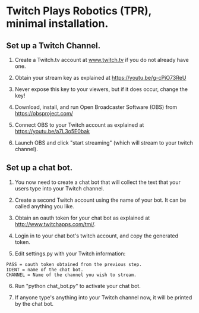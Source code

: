 # Twitch Plays Robotics (TPR), minimal installation.

## Set up a Twitch Channel.

1. Create a Twitch.tv account at www.twitch.tv if you do not already have one.

2. Obtain your stream key as explained at https://youtu.be/g-cPiO73ReU

3. Never expose this key to your viewers, but if it does occur, change the key!

4. Download, install, and run Open Broadcaster Software (OBS) from https://obsproject.com/

5. Connect OBS to your Twitch account as explained at https://youtu.be/a7L3o5E0bak

6. Launch OBS and click "start streaming" (which will stream to your twitch channel).

## Set up a chat bot.

1. You now need to create a chat bot that will collect the text that your users type into your Twitch channel.

2. Create a second Twitch account using the name of your bot. It can be called anything you like.

3. Obtain an oauth token for your chat bot as explained at http://www.twitchapps.com/tmi/.

4. Login in to your chat bot's twitch account, and copy the generated token.

5. Edit settings.py with your Twitch information: 

```
PASS = oauth token obtained from the previous step.
IDENT = name of the chat bot. 
CHANNEL = Name of the channel you wish to stream.
```

6. Run "python chat_bot.py" to activate your chat bot.

7. If anyone type's anything into your Twitch channel now, it will be printed by the chat bot.
